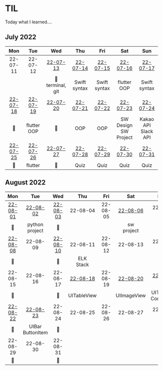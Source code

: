 # TIL
Today what I learned....

## July 2022
|     Mon     |     Tue     |     Wed     |     Thu     |     Fri     |     Sat     |     Sun     |
|:----------:|:----------:|:----------:|:----------:|:----------:|:----------:|:----------:|
| 22-07-11 | 22-07-12 | [22-07-13](/TIL-by-Date/2022.07/0713.md) | [22-07-14](/TIL-by-Date/2022.07/0714.md) | [22-07-15](/TIL-by-Date/2022.07/0715.md) | [22-07-16](/TIL-by-Date/2022.07/0716.md) | [22-07-17](/TIL-by-Date/2022.07/0717.md) |
|            |            | 📖<br/>terminal, git | Swift syntax | Swift syntax | flutter<br/>OOP | Swift syntax |
| [22-07-18](/TIL-by-Date/2022.07/0718.md) | [22-07-19](/TIL-by-Date/2022.07/0719.md) | [22-07-20](/TIL-by-Date/2022.07/0720.md) | [22-07-21](/TIL-by-Date/2022.07/0721.md) | [22-07-22](/TIL-by-Date/2022.07/0722.md) | [22-07-23](/TIL-by-Date/2022.07/0723.md) | [22-07-24 ](/TIL-by-Date/TIL_22072022.07/0724.md)|
|     📖     | flutter<br/>OOP |     📖     | OOP | OOP | SW Design<br/>SW Project | Kakao API<br/>Slack API |
| [22-07-25](/TIL-by-Date/2022.07/0725.md) | [22-07-26](/TIL-by-Date/2022.07/0726.md) | [22-07-27](/TIL-by-Date/2022.07/0727.md) | [22-07-28](/TIL-by-Date/2022.07/0728.md) | [22-07-29](/TIL-by-Date/2022.07/0729.md) | [22-07-30](/TIL-by-Date/2022.07/0730.md) | [22-07-31](/TIL-by-Date/2022.07/0731.md) | 
|     📖     | flutter |     📖     | Quiz | Quiz | Quiz | Quiz |


## August 2022
|     Mon    |     Tue    |     Wed    |     Thu    |     Fri    |     Sat    |     Sun    |
|:----------:|:----------:|:----------:|:----------:|:----------:|:----------:|:----------:|
| [22-08-01](/TIL-by-Date/2202.08/0801.md) | [22-08-02](/TIL-by-Date/2202.08/0802.md) | [22-08-03](/TIL-by-Date/2202.08/0803.md) | 22-08-04 | 22-08-05 | [22-08-06](/TIL-by-Date/2202.08/0806.md) | 22-08-07 |
|     📖     | python<br/>project |     📖     |            |            | sw<br/>project |            |
| [22-08-08](/TIL-by-Date/2202.08/0808.md) | 22-08-09 | [22-08-10](/TIL-by-Date/2202.08/0810.md) | 22-08-11 | 22-08-12 | 22-08-13 | 22-08-14 |
|     📖     |            |     📖     | ELK<br/>Stack |            |            |            |
| 22-08-15 | 22-08-16 | 22-08-17 | [22-08-18](/TIL-by-Date/2202.08/0818.md) | 22-08-19 | [22-08-20](/TIL-by-Date/2202.08/0820.md) | [22-08-21](/TIL-by-Date/2202.08/0821.md) |
|     📖     |            |     📖     | UITableView |            | UIImageView | UITabBar<br/>Controller |
| [22-08-22](/TIL-by-Date/2202.08/0822.md) | [22-08-23](/TIL-by-Date/2202.08/0823.md) | 22-08-24 | 22-08-25 | 22-08-26 | 22-08-27 | 22-08-28 |
|     📖     | UIBar<br/>ButtonItem |     📖     |            |            |            |            |
| 22-08-29 | 22-08-30 | 22-08-31 |            |            |            |            |
|     📖     |            |     📖     |            |            |            |            |


<!--https://olait.tistory.com/22-->